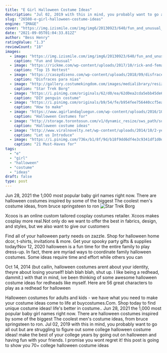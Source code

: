 ```yaml
---
title: "E Girl Halloween Costume Ideas"
description: "Jul 02, 2019 with this in mind, you probably want to go all out but are struggling to figure out some college halloween costume ideas! make the best of your college years by going out on halloween and having fun with your friends. I promise you wont regret it! this post is going to show you 70+ college halloween costume ideas"
slug: "26508-e-girl-halloween-costume-ideas"
engine: "IMAGE"
cover: "https://img.izismile.com/img/img6/20130923/640/fun_and_unusual_halloween_costumes_for_two_people_640_05.jpg"
date: "2021-09-05T01:04:33.812Z"
author: "Bess Henry"
ratingValue: "1.3"
reviewCount: "18"
images:
  - image: "https://img.izismile.com/img/img6/20130923/640/fun_and_unusual_halloween_costumes_for_two_people_640_05.jpg"
    caption: "Fun and Unusual"
  - image: "https://rickme.com/wp-content/uploads/2017/10/rick-and-female-morty.jpg"
    caption: "Top 15 Hottest"
  - image: "https://casaydiseno.com/wp-content/uploads/2018/09/disfraces-para-halloween-ninas-gata-resized.jpg"
    caption: "Disfraces para nias"
  - image: "http://gallery.costumekingdom.com/images/medialibrary/resizelarge/eric3_1__486w.jpg"
    caption: "Star Trek Borg"
  - image: "https://i.pinimg.com/originals/62/d0/ea/62d0ea2cda5ebb45de6c796c6110c7f6.jpg"
    caption: "DIY penguin costume"
  - image: "https://i.pinimg.com/originals/b9/54/fe/b954fee756440ccf5ea1d8b10e1397c2.jpg"
    caption: "How to make"
  - image: "https://www.agirlandagluegun.com/wp-content/uploads/2016/10/new1.jpg"
    caption: "Halloween Costumes for"
  - image: "http://storage.torontosun.com/v1/dynamic_resize/sws_path/suns-prod-images/1297622021156_ORIGINAL.jpg?quality=80&size=650x"
    caption: "Halloween costume ideas"
  - image: "http://www.viralnovelty.net/wp-content/uploads/2014/10/2-year-old-girl-willow-halloween-costumes-11.jpg"
    caption: "Let us Introduce"
  - image: "https://i.pinimg.com/736x/b1/8f/9d/b18f9dd6df4e3c9341df1d0de2b7fc1c--stranger-things-netflix-stranger-things-poster.jpg"
    caption: "21 Must-Haves for"
tags:
  - "e"
  - "girl"
  - "halloween"
  - "costume"
  - "ideas"
draft: false
type: post
---
```


Jun 28, 2021 the 1,000 most popular baby girl names right now.  There are halloween costumes inspired by some of the biggest The coolest men's costume ideas, from bruce springsteen to ron
![Star Trek Borg](http://gallery.costumekingdom.com/images/medialibrary/resizelarge/eric3_1__486w.jpg "Star Trek Borg")

Xcoos is an online custom tailored cosplay costumes retailer. Xcoos makes cosplay more real.Not only do we want to offer the best in fabrics, design, and styles, but we also want to give our customers
<!--inArticleAds-->

<!--galleryOne-->

Find all of your halloween party needs on zazzle. Shop for halloween home dcor, t-shirts, invitations & more. Get your spooky party gifts & supplies today!Nov 12, 2020 halloween is a fun time for the entire family to play dress-up. In fact, there are myriad ways to coordinate family halloween costumes. Some ideas require time and effort while others you can
<!--inArticleAds-->

<!--galleryTwo-->

Oct 14, 2014 (but cailin, halloween costumes arent about your identity, theyre about losing yourself! blah blah blah, shut up. I like being a redhead, dammit.) with that in mind, ive been thinking of some awesome halloween costume ideas for redheads like myself. Here are 56 great characters to play as a redhead for halloween
<!--galleryThree-->

Halloween costumes for adults and kids - we have what you need to make your costume ideas come to life at buycostumes.Com. Shop today to find unique costume ideas! life's better in costume.. Jun 28, 2021 the 1,000 most popular baby girl names right now.  There are halloween costumes inspired by some of the biggest The coolest men's costume ideas, from bruce springsteen to ron. Jul 02, 2019 with this in mind, you probably want to go all out but are struggling to figure out some college halloween costume ideas! make the best of your college years by going out on halloween and having fun with your friends. I promise you wont regret it! this post is going to show you 70+ college halloween costume ideas